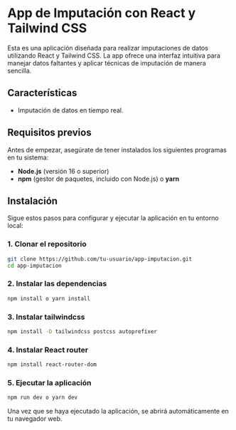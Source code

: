 # App de Imputación con React y Tailwind CSS

Esta es una aplicación diseñada para realizar imputaciones de datos utilizando React y Tailwind CSS. La app ofrece una interfaz intuitiva para manejar datos faltantes y aplicar técnicas de imputación de manera sencilla.

## Características

- Imputación de datos en tiempo real.

## Requisitos previos

Antes de empezar, asegúrate de tener instalados los siguientes programas en tu sistema:

- **Node.js** (versión 16 o superior)
- **npm** (gestor de paquetes, incluido con Node.js) o **yarn**

## Instalación

Sigue estos pasos para configurar y ejecutar la aplicación en tu entorno local:

### 1. Clonar el repositorio

```bash
git clone https://github.com/tu-usuario/app-imputacion.git
cd app-imputacion
```

### 2. Instalar las dependencias
```bash
npm install o yarn install
```

### 3. Instalar tailwindcss
```bash
npm install -D tailwindcss postcss autoprefixer
```

### 4. Instalar React router
```bash
npm install react-router-dom
```

### 5. Ejecutar la aplicación
```bash
npm run dev o yarn dev
```

Una vez que se haya ejecutado la aplicación, se abrirá automáticamente en tu navegador web.
